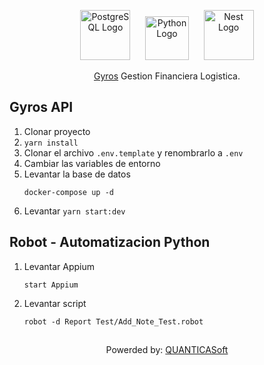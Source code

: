 <p align="center">
  <a href="http://postgre.org/" target="blank"><img src="https://wiki.postgresql.org/images/a/a4/PostgreSQL_logo.3colors.svg" width="80" alt="PostgreSQL Logo" /></a>
  &nbsp;&nbsp;&nbsp;&nbsp;
  <a href="http://python.com/" target="blank"><img src="https://s3.dualstack.us-east-2.amazonaws.com/pythondotorg-assets/media/files/python-logo-only.svg" width="70" alt="Python Logo" /></a>
  &nbsp;&nbsp;&nbsp;&nbsp;
  <a href="http://nestjs.com/" target="blank"><img src="https://nestjs.com/img/logo-small.svg" width="80" alt="Nest Logo" /></a>
</p>

[circleci-image]: https://img.shields.io/circleci/build/github/nestjs/nest/master?token=abc123def456
[circleci-url]: https://circleci.com/gh/nestjs/nest

  <p align="center"> <a href="http://quanticasoft.org" target="_blank">Gyros</a> Gestion Financiera Logistica.</p>

## Gyros API

1. Clonar proyecto
2. ```yarn install```
3. Clonar el archivo ```.env.template``` y renombrarlo a ```.env```
4. Cambiar las variables de entorno
5. Levantar la base de datos
    ```
    docker-compose up -d
    ```
6. Levantar ``` yarn start:dev ```    


## Robot - Automatizacion Python

1. Levantar Appium
    ```
    start Appium 
    ```

2. Levantar script
   ```    
   robot -d Report Test/Add_Note_Test.robot 
   ```


## 

<p align="center"> Powerded by: <a href="http://quanticasoft.org" target="_blank">QUANTICASoft</a> </p>
